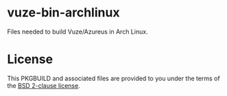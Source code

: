 vuze-bin-archlinux
=================

Files needed to build Vuze/Azureus in Arch Linux.


License
=======

This PKGBUILD and associated files are provided to you under the terms
of the [BSD 2-clause license](http://opensource.org/licenses/BSD-2-Clause). 
